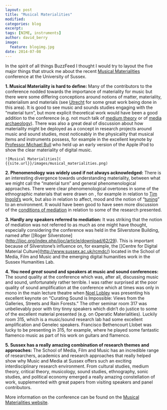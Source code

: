 ```yaml
---
layout: post
title: "Musical Materialities"
modified:
categories: blog
excerpt:
tags: [NIME, instruments]
author: david_berry
image:
  feature: blogimg.jpg
date: 2014-07-08
---
```


In the spirit of all things BuzzFeed I thought I would try to layout the five major things that struck me about the recent [Musical Materialities](http://reframe.sussex.ac.uk/musmat/) conference at the University of Sussex.

**1. Musical Materiality is hard to define:** Many of the contributors to the conference nodded towards the importance of materiality for music but there were some differing conceptions around notions of matter, materiality, materialism and materials (see [Utrecht](http://news.hum.uu.nl/events/the-4m-events-matter-materials-materiality-materialism/) for some great work being done in this area). It is good to see music and sounds studies engaging with the “material turn”, but more explicit theoretical work would have been a good addition to the conference (e.g. not much talk of [medium theory](http://stunlaw.blogspot.co.uk/2012/12/the-author-signal-nietzsches-typewriter.html) or of [media archaeology](http://jussiparikka.net/2012/12/16/what-is-media-archaeology-beta-definition-ver-0-9/)). There was also a great deal of discussion about how materiality might be deployed as a concept in research projects around music and sound studies, most noticeably in the physicality that musical items and instruments possess, for example in the excellent keynote by [Professor Michael Bull](http://www.sussex.ac.uk/profiles/119032) who held up an early version of the Apple iPod to show the clear materiality of digital music.

	![Musical Materialities]( {{site.url}}/images/musical_materialities.png)

**2. Phenomenology was widely used if not always acknowledged:** There is an interesting divergence towards understanding materiality, between what we might call the “material turn” and general phenomenological approaches. There were clear phenomenological overtones in some of the ethnographic materials that were drawn on , for example in relation to [Tim Ingold’s](http://www.abdn.ac.uk/geosciences/departments/archaeology/profiles/tim.ingold) work, but also in relation to affect, mood and the notion of “[tuning](http://books.google.co.uk/books?id=WRzMnfsoOY0C&pg=PR14&lpg=PR14&dq=heidegger+tuning&source=bl&ots=-sdBkVFKpK&sig=ZEKKRTH6g90qWsr8_dc5A-TxhrU&hl=en&sa=X&ei=fmu9U-CrMoKI7Abho4HQCQ&ved=0CCAQ6AEwAA#v=onepage&q=heidegger%20tuning&f=false)” to an environment. It would have been good to have seen more discussion of the [conditions of mediation](http://conditionsofmediation.wordpress.com/) in relation to some of the research presented.

**3. Hardly any speakers referred to mediation:** It was striking that the notion of mediation was not referred to as much as one might have thought, especially considering the conference was held in the Silverstone Building, named after []Roger Silverstone](http://ijoc.org/index.php/ijoc/article/download/62/29). This is important because of Silverstone’s influence on, for example, the []Centre for Digital Material Culture](http://www.sussex.ac.uk/rcmdc/) located in the School of Media, Film and Music and the emerging digital humanities work in the Sussex Humanities Lab.

**4. You need *great* sound and speakers at music and sound conferences:** The sound quality at the conference which was, after all, discussing music and sound, unfortunately rather terrible. I was rather surprised at the poor quality of sound amplification at the conference which at times was only in mono in the main lecture theatre when [Noel Lobley](https://twitter.com/NoelLobley) was presenting his excellent keynote on “Curating Sound is Impossible: Views from the Galleries, Streets and Rain Forests.” The other seminar room 317 was unbelievably poor with tiny tinny speakers which didn’t do justice to some of the excellent material presented (e.g. on Operatic Materialities). Luckily room 315, which is a music/sound research lab had some excellent amplification and Genelec speakers. Francisco Bethencourt Llobet was lucky to be presenting in 315, for example, where he played some fantastic flamenco music as part of his work on guitars and flamenco.

**5. Sussex has a really amazing combination of research themes and approaches:** The School of Media, Film and Music has an incredible range of researchers, academics and research approaches that really helped show why Music and Media at Sussex offers such an exciting interdisciplinary research environment.  From cultural studies, medium theory, critical theory, musicology, sound studies, ethnography, sonic studies, and political economy emerged a really amazing constellation of work, supplemented with great papers from visiting speakers and panel contributors.

More information on the conference can be found on the [Musical Materialities website](http://reframe.sussex.ac.uk/musmat/).

